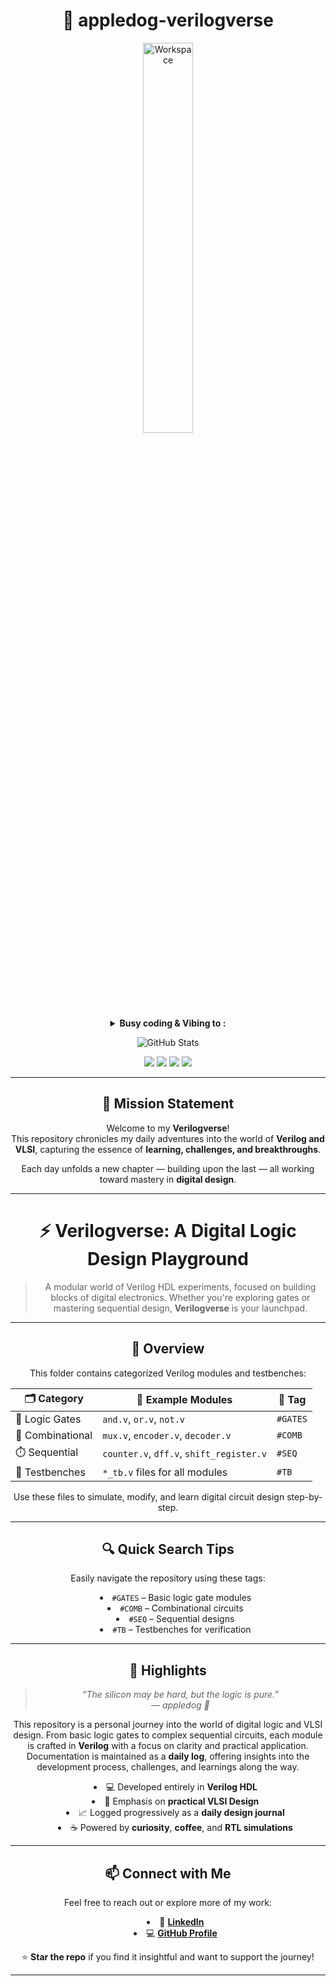 <h1 align="center">🌌 appledog-verilogverse</h1>
<div align="center" width="50">
<img src="https://github.com/SP-XD/SP-XD/blob/main/images/dev-working_rounded.gif?raw=true" alt="Workspace"  width="40%"/><br> 
<details>
<p><strong> <summary> Busy coding & Vibing to : </strong></p>
<p align="center">
  <img src="https://github-readme-stats.vercel.app/api?username=appledog&show_icons=true&theme=shadow_red&hide_title=true&bg_color=000000&title_color=FF3131&text_color=FAFAFA&icon_color=FF3131" alt="GitHub Stats" />
</p>


<p align="center">
  <img src="https://img.shields.io/badge/Language-Verilog-blue.svg"/>
  <img src="https://img.shields.io/badge/Field-VLSI-orange"/>
  <img src="https://img.shields.io/badge/Progress-Day--nth-green"/>
  <img src="https://img.shields.io/badge/Made%20with-%E2%9D%A4-red"/>
</p>

---

## 🚀 Mission Statement

Welcome to my **Verilogverse**!  
This repository chronicles my daily adventures into the world of **Verilog and VLSI**, capturing the essence of **learning, challenges, and breakthroughs**.

Each day unfolds a new chapter — building upon the last — all working toward mastery in **digital design**.

---

# ⚡ Verilogverse: A Digital Logic Design Playground

> A modular world of Verilog HDL experiments, focused on building blocks of digital electronics. Whether you're exploring gates or mastering sequential design, **Verilogverse** is your launchpad.

---

## 🌟 Overview

This folder contains categorized Verilog modules and testbenches:

| 🗂️ Category        | 🧩 Example Modules                        | 🔖 Tag     |
|--------------------|-------------------------------------------|------------|
| 🔌 Logic Gates      | `and.v`, `or.v`, `not.v`                  | `#GATES`   |
| 🔀 Combinational    | `mux.v`, `encoder.v`, `decoder.v`         | `#COMB`    |
| ⏱️ Sequential       | `counter.v`, `dff.v`, `shift_register.v`  | `#SEQ`     |
| 🧪 Testbenches      | `*_tb.v` files for all modules            | `#TB`      |

Use these files to simulate, modify, and learn digital circuit design step-by-step.

---

## 🔍 Quick Search Tips

Easily navigate the repository using these tags:

- `#GATES` – Basic logic gate modules  
- `#COMB` – Combinational circuits  
- `#SEQ` – Sequential designs  
- `#TB` – Testbenches for verification  

---

## 🌟 Highlights

> *“The silicon may be hard, but the logic is pure.”*  
> — *appledog 🐾*

This repository is a personal journey into the world of digital logic and VLSI design. From basic logic gates to complex sequential circuits, each module is crafted in **Verilog** with a focus on clarity and practical application. Documentation is maintained as a **daily log**, offering insights into the development process, challenges, and learnings along the way.

- 💻 Developed entirely in **Verilog HDL**  
- 🎯 Emphasis on **practical VLSI Design**  
- 📈 Logged progressively as a **daily design journal**  
- ☕ Powered by **curiosity**, **coffee**, and **RTL simulations**  

---

## 📫 Connect with Me

Feel free to reach out or explore more of my work:

- 🔗 [**LinkedIn**](https://www.linkedin.com/in/rahul-a-rabinal-173802228)
- 💻 [**GitHub Profile**](https://github.com/appledog)

⭐ **Star the repo** if you find it insightful and want to support the journey!

---
